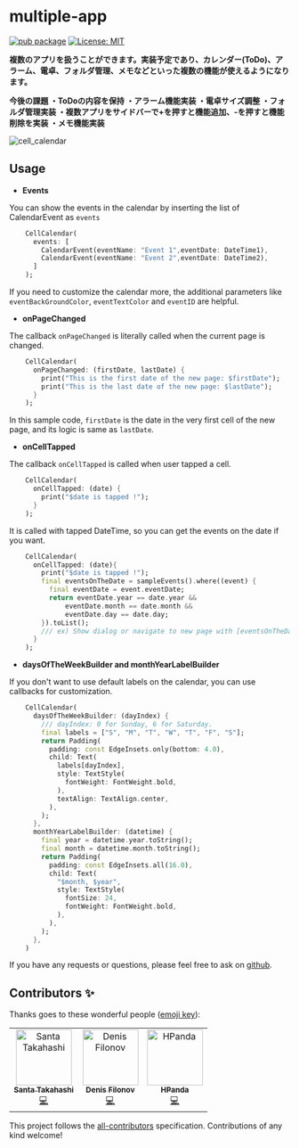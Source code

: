 # multiple-app

[![pub package](https://img.shields.io/pub/v/cell_calendar.svg)](https://pub.dev/packages/cell_calendar)
<a href="https://opensource.org/licenses/MIT"><img src="[https://img.shields.io/badge/license-MIT-purple.svg](https://github.com/tachc1/multiple-app/assets/118403931/f27df816-fe88-4551-9b9b-0efdbaba8300)" alt="License: MIT"></a>

**複数のアプリを扱うことができます。実装予定であり、カレンダー(ToDo)、アラーム、電卓、フォルダ管理、メモなどといった複数の機能が使えるようになります。**

**今後の課題
    ・ToDoの内容を保持
    ・アラーム機能実装
    ・電卓サイズ調整
    ・フォルダ管理実装
    ・複数アプリをサイドバーで+を押すと機能追加、-を押すと機能削除を実装
    ・メモ機能実装**

![cell_calendar](https://user-images.githubusercontent.com/43510799/92649244-ae30e180-f325-11ea-92a8-3e21d76aacd8.gif)

## Usage

- **Events**

You can show the events in the calendar by inserting the list of CalendarEvent as `events`
```dart
    CellCalendar(
      events: [
        CalendarEvent(eventName: "Event 1",eventDate: DateTime1),
        CalendarEvent(eventName: "Event 2",eventDate: DateTime2),
      ]
    );
```

If you need to customize the calendar more, the additional parameters like `eventBackGroundColor`, `eventTextColor` and `eventID` are helpful.


- **onPageChanged**

The callback `onPageChanged` is literally called when the current page is changed.
```dart
    CellCalendar(
      onPageChanged: (firstDate, lastDate) {
        print("This is the first date of the new page: $firstDate");
        print("This is the last date of the new page: $lastDate");
      }
    );
```
In this sample code, `firstDate` is the date in the very first cell of the new page, and its logic is same as `lastDate`.

- **onCellTapped**

The callback `onCellTapped` is called when user tapped a cell.
```dart
    CellCalendar(
      onCellTapped: (date) {
        print("$date is tapped !");
      }
    );
```
It is called with tapped DateTime, so you can get the events on the date if you want.
```dart
    CellCalendar(
      onCellTapped: (date){
        print("$date is tapped !");
        final eventsOnTheDate = sampleEvents().where((event) {
          final eventDate = event.eventDate;
          return eventDate.year == date.year &&
              eventDate.month == date.month &&
              eventDate.day == date.day;
        }).toList();
        /// ex) Show dialog or navigate to new page with [eventsOnTheDate]
      }
    );

```

- **daysOfTheWeekBuilder and monthYearLabelBuilder**

If you don't want to use default labels on the calendar, you can use callbacks for customization.
```dart
    CellCalendar(
      daysOfTheWeekBuilder: (dayIndex) {
        /// dayIndex: 0 for Sunday, 6 for Saturday.
        final labels = ["S", "M", "T", "W", "T", "F", "S"];
        return Padding(
          padding: const EdgeInsets.only(bottom: 4.0),
          child: Text(
            labels[dayIndex],
            style: TextStyle(
              fontWeight: FontWeight.bold,
            ),
            textAlign: TextAlign.center,
          ),
        );
      },
      monthYearLabelBuilder: (datetime) {
        final year = datetime.year.toString();
        final month = datetime.month.toString();
        return Padding(
          padding: const EdgeInsets.all(16.0),
          child: Text(
            "$month, $year",
            style: TextStyle(
              fontSize: 24,
              fontWeight: FontWeight.bold,
            ),
          ),
        );
      },
    )
```





If you have any requests or questions, please feel free to ask on [github](https://github.com/santa112358/cell_calendar/issues).


## Contributors ✨

Thanks goes to these wonderful people ([emoji key](https://allcontributors.org/docs/en/emoji-key)):

<!-- ALL-CONTRIBUTORS-LIST:START - Do not remove or modify this section -->
<!-- prettier-ignore-start -->
<!-- markdownlint-disable -->
<table>
  <tbody>
    <tr>
      <td align="center"><a href="https://pub.dev/publishers/3tadev.work/packages"><img src="https://avatars.githubusercontent.com/u/43510799?v=4?s=100" width="100px;" alt="Santa Takahashi"/><br /><sub><b>Santa Takahashi</b></sub></a><br /><a href="https://github.com/santa112358/cell_calendar/commits?author=santa112358" title="Code">💻</a></td>
      <td align="center"><a href="https://filonov.pro/"><img src="https://avatars.githubusercontent.com/u/454340?v=4?s=100" width="100px;" alt="Denis Filonov"/><br /><sub><b>Denis Filonov</b></sub></a><br /><a href="https://github.com/santa112358/cell_calendar/commits?author=filonov" title="Code">💻</a></td>
      <td align="center"><a href="https://github.com/noriHanda"><img src="https://avatars.githubusercontent.com/u/18581236?v=4?s=100" width="100px;" alt="HPanda"/><br /><sub><b>HPanda</b></sub></a><br /><a href="https://github.com/santa112358/cell_calendar/commits?author=noriHanda" title="Code">💻</a></td>
    </tr>
  </tbody>
</table>

<!-- markdownlint-restore -->
<!-- prettier-ignore-end -->

<!-- ALL-CONTRIBUTORS-LIST:END -->

This project follows the [all-contributors](https://github.com/all-contributors/all-contributors) specification. Contributions of any kind welcome!
